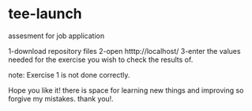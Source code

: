 # tee-launch
assesment for job application

1-download repository files
2-open htttp://localhost/
3-enter the values needed for the exercise you wish to check the results of.

note: Exercise 1 is not done correctly.

Hope you like it!
there is space for learning new things and improving so forgive my mistakes.
thank you!.
